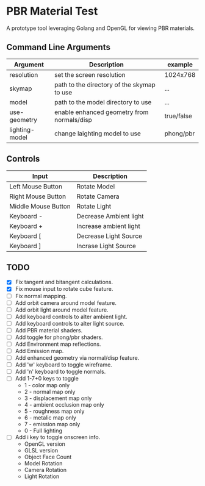 # PBR Material Test

A prototype tool leveraging Golang and OpenGL for viewing PBR materials.

## Command Line Arguments

| Argument       | Description                                | example    |
|----------------|--------------------------------------------|------------|
| resolution     | set the screen resolution                  | 1024x768   |
| skymap         | path to the directory of the skymap to use | ...        |
| model          | path to the model directory to use         | ...        |
| use-geometry   | enable enhanced geometry from normals/disp | true/false |
| lighting-model | change laighting model to use              | phong/pbr  |

## Controls

| Input | Description |
|-|-|
| Left Mouse Button | Rotate Model |
| Right Mouse Button | Rotate Camera |
| Middle Mouse Button | Rotate Light |
| Keyboard - | Decrease Ambient light |
| Keyboard + | Increase ambient light |
| Keyboard [ | Decrease Light Source |
| Keyboard ] | Incrase Light Source |

## TODO

- [X] Fix tangent and bitangent calculations.
- [X] Fix mouse input to rotate cube feature.
- [ ] Fix normal mapping.
- [ ] Add orbit camera around model feature.
- [ ] Add orbit light around model feature.
- [ ] Add keyboard controls to alter ambient light.
- [ ] Add keyboard controls to alter light source.
- [ ] Add PBR material shaders.
- [ ] Add toggle for phong/pbr shaders.
- [ ] Add Environment map reflections.
- [ ] Add Emission map.
- [ ] Add enhanced geometry via normal/disp feature.
- [ ] Add 'w' keyboard to toggle wireframe.
- [ ] Add 'n' keyboard to toggle normals.
- [ ] Add 1-7+0 keys to toggle
  - 1 - color map only
  - 2 - normal map only
  - 3 - displacement map only
  - 4 - ambient occlusion map only
  - 5 - roughness map only
  - 6 - metalic map only
  - 7 - emission map only
  - 0 - Full lighting
- [ ] Add i key to toggle onscreen info.
  - OpenGL version
  - GLSL version
  - Object Face Count
  - Model Rotation
  - Camera Rotation
  - Light Rotation

